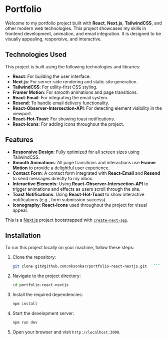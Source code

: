 # Portfolio

Welcome to my portfolio project built with **React**, **Next.js**, **TailwindCSS**, and other modern web technologies. This project showcases my skills in frontend development, animation, and email integration. It is designed to be visually appealing, responsive, and interactive.

## Technologies Used

This project is built using the following technologies and libraries:

- **React**: For building the user interface.
- **Next.js**: For server-side rendering and static site generation.
- **TailwindCSS**: For utility-first CSS styling.
- **Framer Motion**: For smooth animations and page transitions.
- **React-Email**: For integrating the email system.
- **Resend**: To handle email delivery functionality.
- **React-Observer-Intersection-API**: For detecting element visibility in the viewport.
- **React-Hot-Toast**: For showing toast notifications.
- **React-Icons**: For adding icons throughout the project.

## Features

- **Responsive Design**: Fully optimized for all screen sizes using TailwindCSS.
- **Smooth Animations**: All page transitions and interactions use **Framer Motion** to provide a delightful user experience.
- **Contact Form**: A contact form integrated with **React-Email** and **Resend** to send messages directly to my inbox.
- **Interactive Elements**: Using **React-Observer-Intersection-API** to trigger animations and effects as users scroll through the site.
- **Toast Notifications**: Using **React-Hot-Toast** to show interactive notifications (e.g., form submission success).
- **Iconography**: **React-Icons** used throughout the project for visual appeal.

This is a [Next.js](https://nextjs.org) project bootstrapped with [`create-next-app`](https://nextjs.org/docs/app/api-reference/cli/create-next-app).

## Installation

To run this project locally on your machine, follow these steps:

1. Clone the repository:

   ````bash
   git clone git@github.com:mksonkar/portfolio-react-nextjs.git   ```
   ````

2. Navigate to the project directory:

   ```bash
   cd portfolio-react-nextjs
   ```

3. Install the required dependencies:

   ```bash
   npm install
   ```

4. Start the development server:

   ```bash
   npm run dev
   ```

5. Open your browser and visit `http://localhost:3000`.
